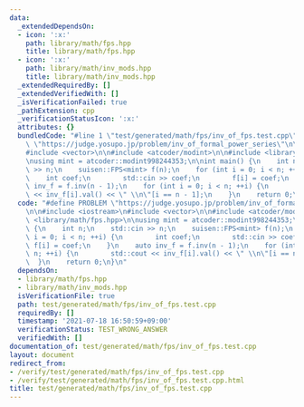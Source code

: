 ```yaml
---
data:
  _extendedDependsOn:
  - icon: ':x:'
    path: library/math/fps.hpp
    title: library/math/fps.hpp
  - icon: ':x:'
    path: library/math/inv_mods.hpp
    title: library/math/inv_mods.hpp
  _extendedRequiredBy: []
  _extendedVerifiedWith: []
  _isVerificationFailed: true
  _pathExtension: cpp
  _verificationStatusIcon: ':x:'
  attributes: {}
  bundledCode: "#line 1 \"test/generated/math/fps/inv_of_fps.test.cpp\"\n#define PROBLEM\
    \ \"https://judge.yosupo.jp/problem/inv_of_formal_power_series\"\n\n#include <iostream>\n\
    #include <vector>\n\n#include <atcoder/modint>\n\n#include <library/math/fps.hpp>\n\
    \nusing mint = atcoder::modint998244353;\n\nint main() {\n    int n;\n    std::cin\
    \ >> n;\n    suisen::FPS<mint> f(n);\n    for (int i = 0; i < n; ++i) {\n    \
    \    int coef;\n        std::cin >> coef;\n        f[i] = coef;\n    }\n    auto\
    \ inv_f = f.inv(n - 1);\n    for (int i = 0; i < n; ++i) {\n        std::cout\
    \ << inv_f[i].val() << \" \\n\"[i == n - 1];\n    }\n    return 0;\n}\n"
  code: "#define PROBLEM \"https://judge.yosupo.jp/problem/inv_of_formal_power_series\"\
    \n\n#include <iostream>\n#include <vector>\n\n#include <atcoder/modint>\n\n#include\
    \ <library/math/fps.hpp>\n\nusing mint = atcoder::modint998244353;\n\nint main()\
    \ {\n    int n;\n    std::cin >> n;\n    suisen::FPS<mint> f(n);\n    for (int\
    \ i = 0; i < n; ++i) {\n        int coef;\n        std::cin >> coef;\n       \
    \ f[i] = coef;\n    }\n    auto inv_f = f.inv(n - 1);\n    for (int i = 0; i <\
    \ n; ++i) {\n        std::cout << inv_f[i].val() << \" \\n\"[i == n - 1];\n  \
    \  }\n    return 0;\n}\n"
  dependsOn:
  - library/math/fps.hpp
  - library/math/inv_mods.hpp
  isVerificationFile: true
  path: test/generated/math/fps/inv_of_fps.test.cpp
  requiredBy: []
  timestamp: '2021-07-18 16:50:59+09:00'
  verificationStatus: TEST_WRONG_ANSWER
  verifiedWith: []
documentation_of: test/generated/math/fps/inv_of_fps.test.cpp
layout: document
redirect_from:
- /verify/test/generated/math/fps/inv_of_fps.test.cpp
- /verify/test/generated/math/fps/inv_of_fps.test.cpp.html
title: test/generated/math/fps/inv_of_fps.test.cpp
---
```

